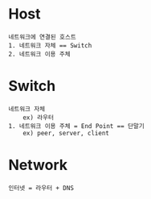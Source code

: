 # Host
    네트워크에 연결된 호스트
    1. 네트워크 자체 == Switch
    2. 네트워크 이용 주체
# Switch
    네트워크 자체
        ex) 라우터
    1. 네트워크 이용 주체 = End Point == 단말기
        ex) peer, server, client
# Network
    인터넷 = 라우터 + DNS
